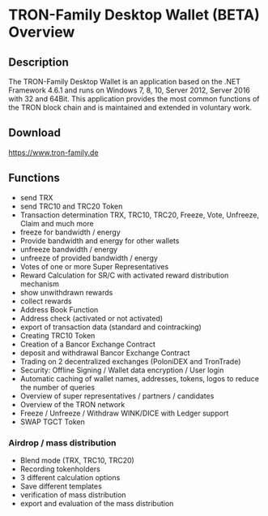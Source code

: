 # TRON-Family Desktop Wallet (BETA) Overview

## Description
The TRON-Family Desktop Wallet is an application based on the .NET Framework 4.6.1 and runs on Windows 7, 8, 10, Server 2012, Server 2016 with 32 and 64Bit.
This application provides the most common functions of the TRON block chain and is maintained and extended in voluntary work.

## Download
https://www.tron-family.de

## Functions
- send TRX
- send TRC10 and TRC20 Token
- Transaction determination TRX, TRC10, TRC20, Freeze, Vote, Unfreeze, Claim and much more
- freeze for bandwidth / energy
- Provide bandwidth and energy for other wallets
- unfreeze bandwidth / energy 
- unfreeze of provided bandwidth / energy
- Votes of one or more Super Representatives
- Reward Calculation for SR/C with activated reward distribution mechanism
- show unwithdrawn rewards
- collect rewards
- Address Book Function
- Address check (activated or not activated)
- export of transaction data (standard and cointracking)
- Creating TRC10 Token
- Creation of a Bancor Exchange Contract
- deposit and withdrawal Bancor Exchange Contract
- Trading on 2 decentralized exchanges (PoloniDEX and TronTrade)
- Security: Offline Signing / Wallet data encryption / User login
- Automatic caching of wallet names, addresses, tokens, logos to reduce the number of queries
- Overview of super representatives / partners / candidates
- Overview of the TRON network
- Freeze / Unfreeze / Withdraw WINK/DICE with Ledger support
- SWAP TGCT Token

### Airdrop / mass distribution
- Blend mode (TRX, TRC10, TRC20)
- Recording tokenholders
- 3 different calculation options
- Save different templates
- verification of mass distribution
- export and evaluation of the mass distribution
